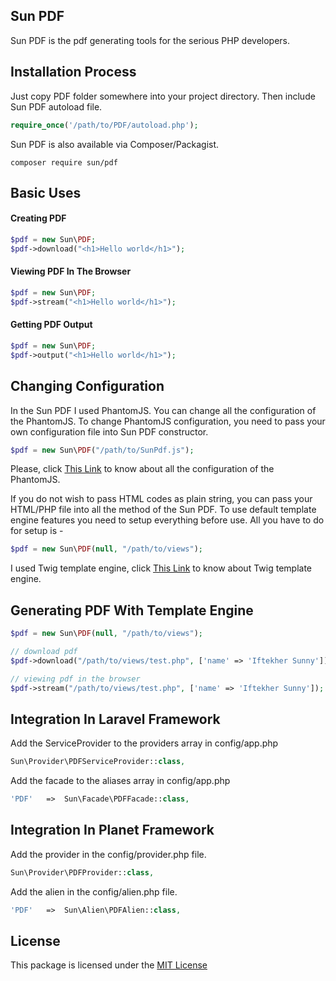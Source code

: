 ## Sun PDF
  
Sun PDF is the pdf generating tools for the serious PHP developers.

## Installation Process
 
Just copy PDF folder somewhere into your project directory. Then include Sun PDF autoload file.        
 
```php
require_once('/path/to/PDF/autoload.php');
```

Sun PDF is also available via Composer/Packagist.

```
composer require sun/pdf
```
 
## Basic Uses

#### Creating PDF

```php
$pdf = new Sun\PDF;
$pdf->download("<h1>Hello world</h1>");
```

#### Viewing PDF In The Browser

```php
$pdf = new Sun\PDF;
$pdf->stream("<h1>Hello world</h1>");
```

#### Getting PDF Output

```php
$pdf = new Sun\PDF;
$pdf->output("<h1>Hello world</h1>");
```


## Changing Configuration

In the Sun PDF I used PhantomJS. You can change all the configuration of the PhantomJS. To change PhantomJS configuration, you need to pass your own configuration file into Sun PDF constructor.

```php
$pdf = new Sun\PDF("/path/to/SunPdf.js");
```

Please, click [This Link](http://phantomjs.org/api/webpage/property/paper-size.html) to know about all the configuration of the PhantomJS.
 
If you do not wish to pass HTML codes as plain string, you can pass your HTML/PHP file into all the method of the Sun PDF. To use default template engine features you need to setup everything before use. All you have to do for setup is - 

```php
$pdf = new Sun\PDF(null, "/path/to/views");
```

I used Twig template engine, click [This Link](http://twig.sensiolabs.org/) to know about Twig template engine.


## Generating PDF With Template Engine

```php    
$pdf = new Sun\PDF(null, "/path/to/views");

// download pdf 
$pdf->download("/path/to/views/test.php", ['name' => 'Iftekher Sunny']);

// viewing pdf in the browser
$pdf->stream("/path/to/views/test.php", ['name' => 'Iftekher Sunny']);
```


## Integration In Laravel Framework

Add the ServiceProvider to the providers array in config/app.php

```php
Sun\Provider\PDFServiceProvider::class,
```

Add the facade to the aliases array in config/app.php

```php
'PDF'   =>  Sun\Facade\PDFFacade::class,
```

## Integration In Planet Framework

Add the provider in the config/provider.php file.

```php
Sun\Provider\PDFProvider::class,
```

Add the alien in the config/alien.php file.

```php
'PDF'   =>  Sun\Alien\PDFAlien::class,
```


## License
This package is licensed under the [MIT License](https://github.com/iftekhersunny/PDF/blob/master/LICENSE)

